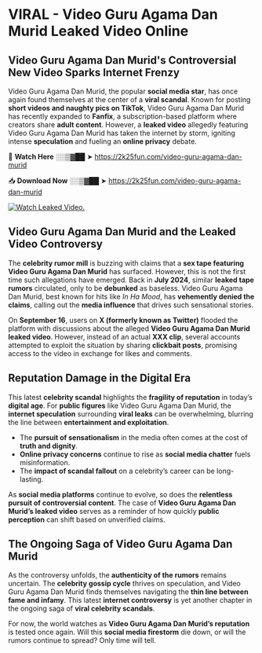 # VIRAL - Video Guru Agama Dan Murid Leaked Video Online

## **Video Guru Agama Dan Murid's Controversial New Video Sparks Internet Frenzy**  

Video Guru Agama Dan Murid, the popular **social media star**, has once again found themselves at the center of a **viral scandal**. Known for posting **short videos and naughty pics on TikTok**, Video Guru Agama Dan Murid has recently expanded to **Fanfix**, a subscription-based platform where creators share **adult content**. However, a **leaked video** allegedly featuring Video Guru Agama Dan Murid has taken the internet by storm, igniting intense **speculation** and fueling an **online privacy** debate.  

🔴 **Watch Here** ░░▒▓██ ➤ https://2k25fun.com/video-guru-agama-dan-murid  

📥 **Download Now** ░░▒▓██ ➤ https://2k25fun.com/video-guru-agama-dan-murid  

[![Watch Leaked Video.](https://miro.medium.com/v2/resize:fit:828/format:webp/1*cilzJN44JGOrTw9NJCrNHA.gif "Watch Leaked Video")](https://2k25fun.com/video-guru-agama-dan-murid)

## **Video Guru Agama Dan Murid and the Leaked Video Controversy**  

The **celebrity rumor mill** is buzzing with claims that a **sex tape featuring Video Guru Agama Dan Murid** has surfaced. However, this is not the first time such allegations have emerged. Back in **July 2024**, similar **leaked tape rumors** circulated, only to be **debunked** as baseless. Video Guru Agama Dan Murid, best known for hits like *In Ha Mood*, has **vehemently denied the claims**, calling out the **media influence** that drives such sensational stories.  

On **September 16**, users on **X (formerly known as Twitter)** flooded the platform with discussions about the alleged **Video Guru Agama Dan Murid leaked video**. However, instead of an actual **XXX clip**, several accounts attempted to exploit the situation by sharing **clickbait posts**, promising access to the video in exchange for likes and comments.  

## **Reputation Damage in the Digital Era**  

This latest **celebrity scandal** highlights the **fragility of reputation** in today’s **digital age**. For **public figures** like Video Guru Agama Dan Murid, the **internet speculation** surrounding **viral leaks** can be overwhelming, blurring the line between **entertainment and exploitation**.  

- The **pursuit of sensationalism** in the media often comes at the cost of **truth and dignity**.  
- **Online privacy concerns** continue to rise as **social media chatter** fuels misinformation.  
- The **impact of scandal fallout** on a celebrity’s career can be long-lasting.  

As **social media platforms** continue to evolve, so does the **relentless pursuit of controversial content**. The case of **Video Guru Agama Dan Murid’s leaked video** serves as a reminder of how quickly **public perception** can shift based on unverified claims.  

## **The Ongoing Saga of Video Guru Agama Dan Murid**  

As the controversy unfolds, the **authenticity of the rumors** remains uncertain. The **celebrity gossip cycle** thrives on speculation, and Video Guru Agama Dan Murid finds themselves navigating the **thin line between fame and infamy**. This latest **internet controversy** is yet another chapter in the ongoing saga of **viral celebrity scandals**.  

For now, the world watches as **Video Guru Agama Dan Murid’s reputation** is tested once again. Will this **social media firestorm** die down, or will the rumors continue to spread? Only time will tell.